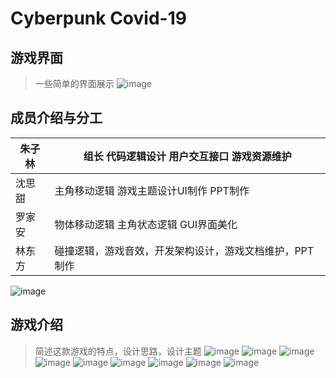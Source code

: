 # Cyberpunk Covid-19

## 游戏界面

> 一些简单的界面展示
![image](https://user-images.githubusercontent.com/74302383/233284928-16ad2f09-66f3-414a-8c3b-8083e5906c30.png)


## 成员介绍与分工

| 朱子林  | 组长 代码逻辑设计 用户交互接口 游戏资源维护       |
| ---- | ----------------------------- |
| 沈思甜  | 主角移动逻辑 游戏主题设计UI制作 PPT制作       |
| 罗家安  | 物体移动逻辑 主角状态逻辑 GUI界面美化         |
| 林东方  | 碰撞逻辑，游戏音效，开发架构设计，游戏文档维护，PPT制作 |
![image](https://user-images.githubusercontent.com/74302383/233352343-d8dbbbde-b4d4-4e78-906a-7eceeda79983.png)

## 游戏介绍

> 简述这款游戏的特点，设计思路，设计主题
![image](https://user-images.githubusercontent.com/74302383/233352394-42c4afe3-c150-4ee1-8391-5c7d19ea4cd5.png)
![image](https://user-images.githubusercontent.com/74302383/233352439-6e2f816e-1f0f-4df3-94d8-109069482467.png)
![image](https://user-images.githubusercontent.com/74302383/233352474-b03f5cfc-81ec-455f-b845-5f497c987615.png)
![image](https://user-images.githubusercontent.com/74302383/233352514-635134c5-eeac-4340-9fe4-7c26b03b4c2e.png)
![image](https://user-images.githubusercontent.com/74302383/233352617-87fe95f5-1e09-4c90-8249-68fb6a1ac7ad.png)
![image](https://user-images.githubusercontent.com/74302383/233352661-96e0bf74-e80d-459e-8b59-a5abc854eaf1.png)
![image](https://user-images.githubusercontent.com/74302383/233352695-9630950a-1c1b-4589-aecb-d2009925b788.png)
![image](https://user-images.githubusercontent.com/74302383/233352741-42af4a94-86d2-4581-9d22-5be74904d406.png)
![image](https://user-images.githubusercontent.com/74302383/233352767-c5beb456-2e10-477c-95d0-ed79de1ee8da.png)
